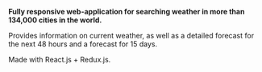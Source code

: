 <p><b>Fully responsive web-application for searching weather in more than 134,000 cities in the world.</b></p>
<p>Provides information on current weather, as well as a detailed forecast for the next 48 hours and a forecast for 15 days.</p>
<p>Made with React.js + Redux.js.</p>
